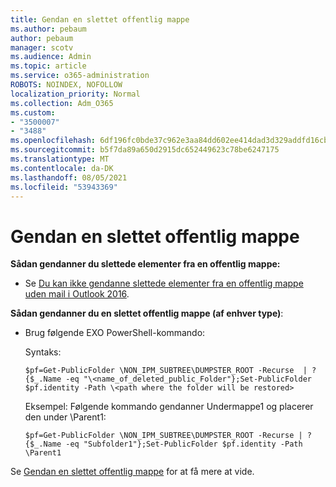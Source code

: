 ```yaml
---
title: Gendan en slettet offentlig mappe
ms.author: pebaum
author: pebaum
manager: scotv
ms.audience: Admin
ms.topic: article
ms.service: o365-administration
ROBOTS: NOINDEX, NOFOLLOW
localization_priority: Normal
ms.collection: Adm_O365
ms.custom:
- "3500007"
- "3488"
ms.openlocfilehash: 6df196fc0bde37c962e3aa84dd602ee414dad3d329addfd16cb6e3dcc40fc2ae
ms.sourcegitcommit: b5f7da89a650d2915dc652449623c78be6247175
ms.translationtype: MT
ms.contentlocale: da-DK
ms.lasthandoff: 08/05/2021
ms.locfileid: "53943369"
---
```

# <a name="restore-a-deleted-public-folder"></a>Gendan en slettet offentlig mappe

**Sådan gendanner du slettede elementer fra en offentlig mappe:**

- Se [Du kan ikke gendanne slettede elementer fra en offentlig mappe uden mail i Outlook 2016](https://aka.ms/pfrec).
 
**Sådan gendanner du en slettet offentlig mappe (af enhver type)**: 

- Brug følgende EXO PowerShell-kommando:

    Syntaks:

     `$pf=Get-PublicFolder \NON_IPM_SUBTREE\DUMPSTER_ROOT -Recurse  | ?{$_.Name -eq "\<name_of_deleted_public_Folder"};Set-PublicFolder $pf.identity -Path \<path where the folder will be restored>`

    Eksempel: Følgende kommando gendanner Undermappe1 og placerer den under \Parent1:

    `$pf=Get-PublicFolder \NON_IPM_SUBTREE\DUMPSTER_ROOT -Recurse | ?{$_.Name -eq "Subfolder1"};Set-PublicFolder $pf.identity -Path \Parent1`

Se [Gendan en slettet offentlig mappe](https://docs.microsoft.com/exchange/collaboration-exo/public-folders/restore-deleted-public-folder) for at få mere at vide.
